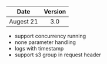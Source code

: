 | Date          | Version       |
| ------------- |:-------------:|
| Augest 21     |3.0            |

* support concurrency running
* none parameter handling
* logs with timestamp
* support s3 group in request header
